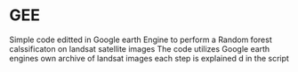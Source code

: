 # GEE
Simple code editted in Google earth Engine to perform a Random forest calssificaton on landsat satellite images
The code utilizes Google earth engines own archive of landsat images
each step is explained d in the script
